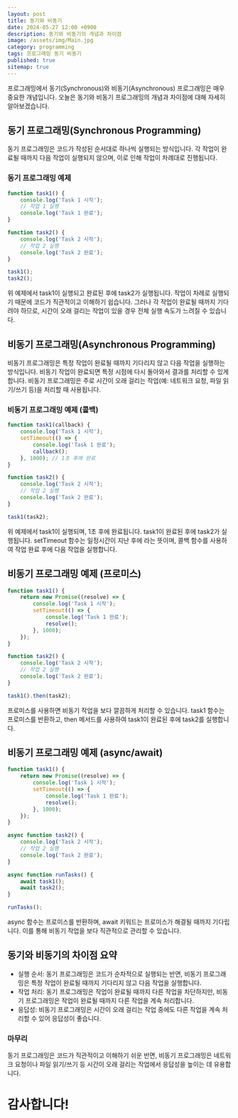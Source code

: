 ```yaml
---
layout: post
title: 동기와 비동기
date: 2024-05-27 12:00 +0900
description: 동기와 비동기의 개념과 차이점
image: /assets/img/Main.jpg
category: programming
tags: 프로그래밍 동기 비동기
published: true
sitemap: true
---
```


프로그래밍에서 동기(Synchronous)와 비동기(Asynchronous) 프로그래밍은 매우 중요한 개념입니다. 오늘은 동기와 비동기 프로그래밍의 개념과 차이점에 대해 자세히 알아보겠습니다.



## 동기 프로그래밍(Synchronous Programming)
동기 프로그래밍은 코드가 작성된 순서대로 하나씩 실행되는 방식입니다. 각 작업이 완료될 때까지 다음 작업이 실행되지 않으며, 이로 인해 작업이 차례대로 진행됩니다.

### 동기 프로그래밍 예제

```javascript
function task1() {
    console.log('Task 1 시작');
    // 작업 1 실행
    console.log('Task 1 완료');
}

function task2() {
    console.log('Task 2 시작');
    // 작업 2 실행
    console.log('Task 2 완료');
}

task1();
task2();
```
위 예제에서 task1이 실행되고 완료된 후에 task2가 실행됩니다. 작업이 차례로 실행되기 때문에 코드가 직관적이고 이해하기 쉽습니다. 그러나 각 작업이 완료될 때까지 기다려야 하므로, 시간이 오래 걸리는 작업이 있을 경우 전체 실행 속도가 느려질 수 있습니다.



## 비동기 프로그래밍(Asynchronous Programming)
비동기 프로그래밍은 특정 작업이 완료될 때까지 기다리지 않고 다음 작업을 실행하는 방식입니다. 비동기 작업이 완료되면 특정 시점에 다시 돌아와서 결과를 처리할 수 있게 합니다. 비동기 프로그래밍은 주로 시간이 오래 걸리는 작업(예: 네트워크 요청, 파일 읽기/쓰기 등)을 처리할 때 사용됩니다.

### 비동기 프로그래밍 예제 (콜백)
```javascript
function task1(callback) {
    console.log('Task 1 시작');
    setTimeout(() => {
        console.log('Task 1 완료');
        callback();
    }, 1000); // 1초 후에 완료
}

function task2() {
    console.log('Task 2 시작');
    // 작업 2 실행
    console.log('Task 2 완료');
}

task1(task2);
```
위 예제에서 task1이 실행되며, 1초 후에 완료됩니다. task1이 완료된 후에 task2가 실행됩니다. 
setTimeout 함수는 일정시간이 지난 후에 라는 뜻이며, 콜백 함수를 사용하여 작업 완료 후에 다음 작업을 실행합니다.

## 비동기 프로그래밍 예제 (프로미스)
```javascript
function task1() {
    return new Promise((resolve) => {
        console.log('Task 1 시작');
        setTimeout(() => {
            console.log('Task 1 완료');
            resolve();
        }, 1000);
    });
}

function task2() {
    console.log('Task 2 시작');
    // 작업 2 실행
    console.log('Task 2 완료');
}

task1().then(task2);
```
프로미스를 사용하면 비동기 작업을 보다 깔끔하게 처리할 수 있습니다. task1 함수는 프로미스를 반환하고, then 메서드를 사용하여 task1이 완료된 후에 task2를 실행합니다.

## 비동기 프로그래밍 예제 (async/await)
```javascript
function task1() {
    return new Promise((resolve) => {
        console.log('Task 1 시작');
        setTimeout(() => {
            console.log('Task 1 완료');
            resolve();
        }, 1000);
    });
}

async function task2() {
    console.log('Task 2 시작');
    // 작업 2 실행
    console.log('Task 2 완료');
}

async function runTasks() {
    await task1();
    await task2();
}

runTasks();
```
async 함수는 프로미스를 반환하며, await 키워드는 프로미스가 해결될 때까지 기다립니다. 이를 통해 비동기 작업을 보다 직관적으로 관리할 수 있습니다.

## 동기와 비동기의 차이점 요약
- 실행 순서: 동기 프로그래밍은 코드가 순차적으로 실행되는 반면, 비동기 프로그래밍은 특정 작업이 완료될 때까지 기다리지 않고 다음 작업을 실행합니다.
- 작업 처리: 동기 프로그래밍은 작업이 완료될 때까지 다른 작업을 차단하지만, 비동기 프로그래밍은 작업이 완료될 때까지 다른 작업을 계속 처리합니다.
- 응답성: 비동기 프로그래밍은 시간이 오래 걸리는 작업 중에도 다른 작업을 계속 처리할 수 있어 응답성이 좋습니다.

### 마무리
동기 프로그래밍은 코드가 직관적이고 이해하기 쉬운 반면, 비동기 프로그래밍은 네트워크 요청이나 파일 읽기/쓰기 등 시간이 오래 걸리는 작업에서 응답성을 높이는 데 유용합니다.
# 감사합니다!
